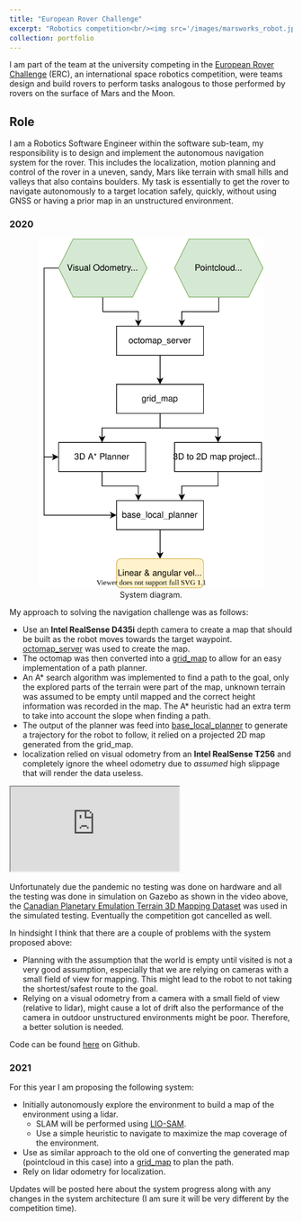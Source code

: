 ```yaml
---
title: "European Rover Challenge"
excerpt: "Robotics competition<br/><img src='/images/marsworks_robot.jpg' width='500' height='300'>"
collection: portfolio
---
```


I am part of the team at the university competing in the [European Rover Challenge](https://roverchallenge.eu/en/main-page/) (ERC), an international space robotics competition, were teams design
and build rovers to perform tasks analogous to those performed by rovers on the surface of Mars and the Moon.

## Role

I am a Robotics Software Engineer within the software sub-team, my responsibility is to design and implement
the autonomous navigation system for the rover. This includes the localization, motion planning and control of the rover in a uneven, sandy, Mars like terrain with small hills and valleys
that also contains boulders.
My task is essentially to get the rover to navigate autonomously to a target location safely, quickly, without using GNSS or having a prior map in an unstructured environment.

### 2020

<div style="text-align:center">
    <img src="/images/marsworks_2020_flowchart.svg" width='400' />
    <figcaption>System diagram.</figcaption>
</div>

My approach to solving the navigation challenge was as follows:
* Use an **Intel RealSense D435i** depth camera to create a map that should be built as the robot moves towards the target waypoint. [octomap_server](http://wiki.ros.org/octomap_server) 
was used to create the map.
* The octomap was then converted into a [grid_map](https://github.com/ANYbotics/grid_map) to allow for an easy implementation of a path planner.
* An A* search algorithm was implemented to find a path to the goal, only the explored parts of the terrain were part of the map, unknown terrain was assumed to be empty 
until mapped and the correct height information was recorded in the map. The A* heuristic had an extra term to take into account the slope when finding a path.
* The output of the planner was feed into [base_local_planner](http://wiki.ros.org/base_local_planner) to generate a trajectory for the robot to follow, it relied on a projected 2D map generated from the grid_map.
* localization relied on visual odometry from an **Intel RealSense T256** and completely ignore the wheel odometry due to *assumed* high slippage that will render the data useless.

<iframe src="https://www.youtube.com/embed/jNA-4pEMKtk"></iframe>

Unfortunately due the pandemic no testing was done on hardware and all the testing was done in simulation on Gazebo as shown in the video above,
the [Canadian Planetary Emulation Terrain 3D Mapping Dataset](http://asrl.utias.utoronto.ca/datasets/3dmap/) was used in the simulated testing. Eventually the competition got cancelled as well.

In hindsight I think that there are a couple of problems with the system proposed above:
* Planning with the assumption that the world is empty until visited is not a very good assumption, especially that we are relying on cameras with 
a small field of view for mapping. This might lead to the robot to not taking the shortest/safest route to the goal.
* Relying on a visual odometry from a camera with a small field of view (relative to lidar), might cause a lot of drift also the performance of the camera in outdoor
unstructured environments might be poor. Therefore, a better solution is needed.

Code can be found [here](https://github.com/Marsworks/rover_nav) on Github. 


### 2021

For this year I am proposing the following system:
* Initially autonomously explore the environment to build a map of the environment using a lidar.
    * SLAM will be performed using [LIO-SAM](https://github.com/TixiaoShan/LIO-SAM).
    * Use a simple heuristic to navigate to maximize the map coverage of the environment. 
* Use as similar approach to the old one of converting the generated map (pointcloud in this case) into a [grid_map](https://github.com/ANYbotics/grid_map) to plan the path.
* Rely on lidar odometry for localization.

Updates will be posted here about the system progress along with any changes in the system architecture (I am sure it will be very different by the competition time).
